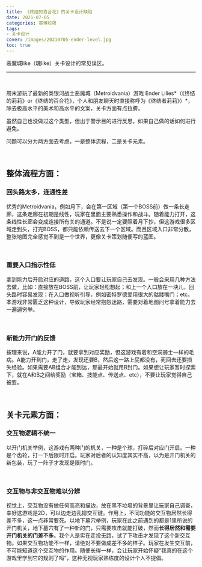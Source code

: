 ```yaml
---
title: 《终结的百合花》的关卡设计缺陷
date: 2021-07-05
categories: 赛博垃圾
tags: 
- 关卡设计
cover: /images/20210705-ender-level.jpg
toc: true
---
```


恶魔城like（魂like）关卡设计的常见误区。

<!--more-->

---

<br/>

周末游玩了最新的类银河战士恶魔城（Metroidvania）游戏 Ender Lilies*（《终结的莉莉》or《终结的百合花》，个人和朋友聊天时直接称呼为《终结者莉莉》）*，除去极高水平的美术和高水平的文案，关卡方面有点拉胯。

虽然自己也没做过这个类型，但出于警示目的进行反思，如果自己做的话如何进行避免。

问题可以分为两方面去考虑，一是整体流程，二是关卡元素。

   <br/>

## 整体流程方面：

### **回头路太多，连通性差**

优秀的Metroidvania，例如月下，会在第一区域（第一个BOSS前）做一条长走廊，这条走廊在初期是线性，玩家在里面主要熟悉操作和战斗。随着能力打开，这条线性长廊会变成连接所有关的通道。不是说一定要照着月下抄，但这游戏很多区域走到头，打完BOSS，都只能依赖传送去下一个区域。而且区域入口非常分散，整张地图完全感觉不到是一个世界，更像关卡策划随便写的蓝图。

   <br/>

### **重要入口指示性低**

拿到能力后开启对应的道路，这个入口要让玩家自己去发现。一般会采用几种方法去做，比如：直接放在BOSS前，让玩家轻松想起；和上一个入口放在一块儿，回头路时容易发现；在入口做视听引导，例如密特罗德爱用很大的骷髅嘴门；etc。本游戏非常匮乏这种设计，导致玩家经常抱怨迷路，需要对着地图问号拿着能力去一遍遍穷举。

   <br/>

### **新能力开门的反馈**

按理来说，A能力开了门，就要拿到对应奖励，但这游戏有着和空洞骑士一样的毛病。A能力开到门，走了走，发现还要B，然后这一路上屁都没有，死回去还要损失经验。如果需要AB组合才能到达，那最开始就用B封门。如果想让玩家暂时探索下，就在A和B之间给奖励（宝箱、技能点、传送点、etc），不要让玩家觉得自己被耍。

   <br/>

## 关卡元素方面：

### **交互物逻辑不统一**

以开门机关举例，这游戏有两种门的机关，一种是个球，打碎后对应门开启。一种是个齿轮，打一下后限时开启。玩家对后者的认知度其实不高，以为是开门机关的新包装，玩了一阵子才发现是限时门。

   <br/>

### **交互物与非交互物难以分辨**

视觉上，交互物没有做任何高亮和描边，放在黑不垃圾的背景里让玩家自己调查，幸好这游戏是2D，可以边走边乱摁交互键。作用上，不同功能的交互物居然长得差不多，这一点非常要死。以地下墓穴举例，玩家在此之前遇到的都是1里所说的开门机关，地下墓穴有了一种新的门，只需要攻击就能打破，然而**长得居然和需要开门机关的门差不多**。我个人是实在走投无路，试了下攻击才发现了这个新交互物。如果交互物功能不一样，请绝对不要做成差不多的样子。玩家在发生交互前，不可能知道这个交互物的作用。随便长得一样，会让玩家开始怀疑“我真的在这个游戏里学到它的规则了吗”，这种无视玩家熟练度的设计个人不提倡。

  <br/>

